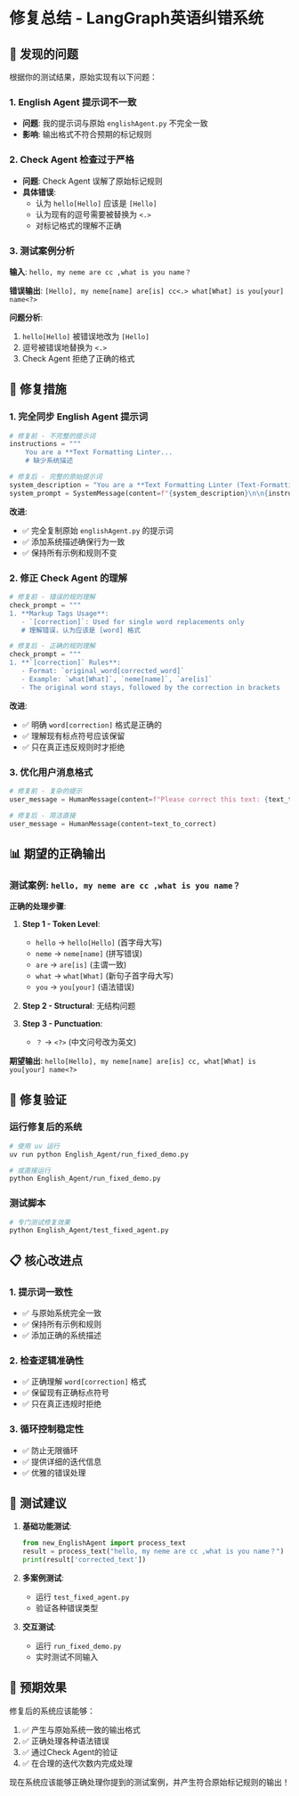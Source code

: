# 修复总结 - LangGraph英语纠错系统

## 🐛 发现的问题

根据你的测试结果，原始实现有以下问题：

### 1. English Agent 提示词不一致
- **问题**: 我的提示词与原始 `englishAgent.py` 不完全一致
- **影响**: 输出格式不符合预期的标记规则

### 2. Check Agent 检查过于严格
- **问题**: Check Agent 误解了原始标记规则
- **具体错误**:
  - 认为 `hello[Hello]` 应该是 `[Hello]` 
  - 认为现有的逗号需要被替换为 `<.>`
  - 对标记格式的理解不正确

### 3. 测试案例分析

**输入**: `hello, my neme are cc ,what is you name？`

**错误输出**: `[Hello], my neme[name] are[is] cc<.> what[What] is you[your] name<?>`

**问题分析**:
1. `hello[Hello]` 被错误地改为 `[Hello]`
2. 逗号被错误地替换为 `<.>`
3. Check Agent 拒绝了正确的格式

## 🔧 修复措施

### 1. 完全同步 English Agent 提示词

```python
# 修复前 - 不完整的提示词
instructions = """
    You are a **Text Formatting Linter...
    # 缺少系统描述
```

```python
# 修复后 - 完整的原始提示词
system_description = "You are a **Text Formatting Linter (Text-Formatting-Linter)**..."
system_prompt = SystemMessage(content=f"{system_description}\n\n{instructions}")
```

**改进**:
- ✅ 完全复制原始 `englishAgent.py` 的提示词
- ✅ 添加系统描述确保行为一致
- ✅ 保持所有示例和规则不变

### 2. 修正 Check Agent 的理解

```python
# 修复前 - 错误的规则理解
check_prompt = """
1. **Markup Tags Usage**:
   - `[correction]`: Used for single word replacements only
   # 理解错误，认为应该是 [word] 格式
```

```python
# 修复后 - 正确的规则理解  
check_prompt = """
1. **`[correction]` Rules**:
   - Format: `original_word[corrected_word]` 
   - Example: `what[What]`, `neme[name]`, `are[is]`
   - The original word stays, followed by the correction in brackets
```

**改进**:
- ✅ 明确 `word[correction]` 格式是正确的
- ✅ 理解现有标点符号应该保留
- ✅ 只在真正违反规则时才拒绝

### 3. 优化用户消息格式

```python
# 修复前 - 复杂的提示
user_message = HumanMessage(content=f"Please correct this text: {text_to_correct}")

# 修复后 - 简洁直接
user_message = HumanMessage(content=text_to_correct)
```

## 📊 期望的正确输出

### 测试案例: `hello, my neme are cc ,what is you name？`

**正确的处理步骤**:

1. **Step 1 - Token Level**:
   - `hello` → `hello[Hello]` (首字母大写)
   - `neme` → `neme[name]` (拼写错误)
   - `are` → `are[is]` (主谓一致)
   - `what` → `what[What]` (新句子首字母大写)
   - `you` → `you[your]` (语法错误)

2. **Step 2 - Structural**: 无结构问题

3. **Step 3 - Punctuation**:
   - `？` → `<?>` (中文问号改为英文)

**期望输出**: `hello[Hello], my neme[name] are[is] cc, what[What] is you[your] name<?>`

## 🎯 修复验证

### 运行修复后的系统

```bash
# 使用 uv 运行
uv run python English_Agent/run_fixed_demo.py

# 或直接运行
python English_Agent/run_fixed_demo.py
```

### 测试脚本

```bash
# 专门测试修复效果
python English_Agent/test_fixed_agent.py
```

## 📋 核心改进点

### 1. 提示词一致性
- ✅ 与原始系统完全一致
- ✅ 保持所有示例和规则
- ✅ 添加正确的系统描述

### 2. 检查逻辑准确性
- ✅ 正确理解 `word[correction]` 格式
- ✅ 保留现有正确标点符号
- ✅ 只在真正违规时拒绝

### 3. 循环控制稳定性
- ✅ 防止无限循环
- ✅ 提供详细的迭代信息
- ✅ 优雅的错误处理

## 🔄 测试建议

1. **基础功能测试**:
   ```python
   from new_EnglishAgent import process_text
   result = process_text("hello, my neme are cc ,what is you name？")
   print(result['corrected_text'])
   ```

2. **多案例测试**:
   - 运行 `test_fixed_agent.py`
   - 验证各种错误类型

3. **交互测试**:
   - 运行 `run_fixed_demo.py`
   - 实时测试不同输入

## 🎉 预期效果

修复后的系统应该能够：

1. ✅ 产生与原始系统一致的输出格式
2. ✅ 正确处理各种语法错误
3. ✅ 通过Check Agent的验证
4. ✅ 在合理的迭代次数内完成处理

现在系统应该能够正确处理你提到的测试案例，并产生符合原始标记规则的输出！